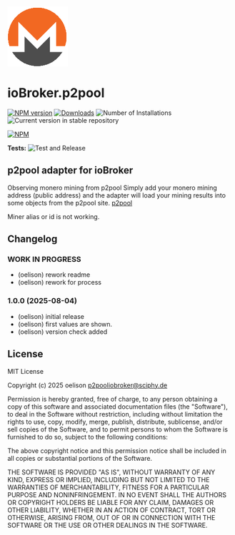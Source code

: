 ![Logo](admin/p2pool.png)

# ioBroker.p2pool

[![NPM version](https://img.shields.io/npm/v/iobroker.p2pool.svg)](https://www.npmjs.com/package/iobroker.p2pool)
[![Downloads](https://img.shields.io/npm/dm/iobroker.p2pool.svg)](https://www.npmjs.com/package/iobroker.p2pool)
![Number of Installations](https://iobroker.live/badges/p2pool-installed.svg)
![Current version in stable repository](https://iobroker.live/badges/p2pool-stable.svg)

[![NPM](https://nodei.co/npm/iobroker.p2pool.png?downloads=true)](https://nodei.co/npm/iobroker.p2pool/)

**Tests:** ![Test and Release](https://github.com/oelison/ioBroker.p2pool/workflows/Test%20and%20Release/badge.svg)

## p2pool adapter for ioBroker

Observing monero mining from p2pool
Simply add your monero mining address (public address) and the adapter will load your mining results into some objects from the p2pool site. [p2pool](https://p2pool.observer/)

Miner alias or id is not working.

## Changelog

<!--
    Placeholder for the next version (at the beginning of the line):
    ### **WORK IN PROGRESS**
-->

### **WORK IN PROGRESS**

- (oelison) rework readme
- (oelison) rework for process

### 1.0.0 (2025-08-04)

- (oelison) initial release
- (oelison) first values are shown.
- (oelison) version check added

## License

MIT License

Copyright (c) 2025 oelison <p2pooliobroker@sciphy.de>

Permission is hereby granted, free of charge, to any person obtaining a copy
of this software and associated documentation files (the "Software"), to deal
in the Software without restriction, including without limitation the rights
to use, copy, modify, merge, publish, distribute, sublicense, and/or sell
copies of the Software, and to permit persons to whom the Software is
furnished to do so, subject to the following conditions:

The above copyright notice and this permission notice shall be included in all
copies or substantial portions of the Software.

THE SOFTWARE IS PROVIDED "AS IS", WITHOUT WARRANTY OF ANY KIND, EXPRESS OR
IMPLIED, INCLUDING BUT NOT LIMITED TO THE WARRANTIES OF MERCHANTABILITY,
FITNESS FOR A PARTICULAR PURPOSE AND NONINFRINGEMENT. IN NO EVENT SHALL THE
AUTHORS OR COPYRIGHT HOLDERS BE LIABLE FOR ANY CLAIM, DAMAGES OR OTHER
LIABILITY, WHETHER IN AN ACTION OF CONTRACT, TORT OR OTHERWISE, ARISING FROM,
OUT OF OR IN CONNECTION WITH THE SOFTWARE OR THE USE OR OTHER DEALINGS IN THE
SOFTWARE.
